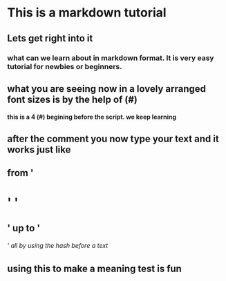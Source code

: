 # This is a markdown tutorial
## Lets get right into it

### what can we learn about in markdown format. It is very easy tutorial for newbies or beginners.
## what you are seeing now in a lovely arranged font sizes is by the help of (#)
#### this is a 4 (#) begining before the script. we keep learning 

## after the comment you now type your text and it works just like
## from '<h1>'  '<h2>' up to '<h6>' all by using the hash before a text

## using this to make a meaning test is fun
